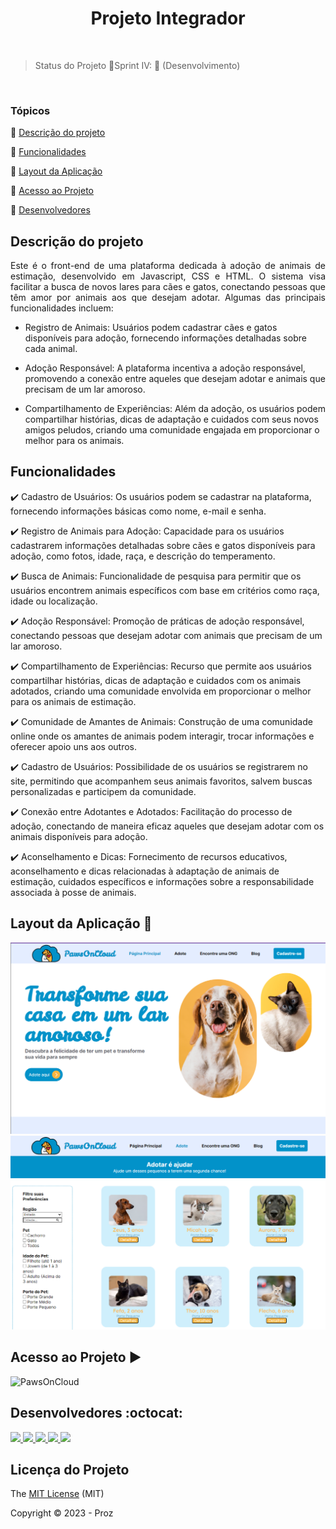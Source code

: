 <h1 align="center">Projeto Integrador</h1> 

<br>

> Status do Projeto 🔸Sprint IV: :arrows_counterclockwise:  (Desenvolvimento) </br>

<br>

### Tópicos 

:small_blue_diamond: [Descrição do projeto](#descrição-do-projeto)

:small_blue_diamond: [Funcionalidades](#funcionalidades)

:small_blue_diamond: [Layout da Aplicação](#layout-da-aplicação-dash)

:small_blue_diamond: [Acesso ao Projeto](#acesso-ao-projeto)

:small_blue_diamond: [Desenvolvedores](#desenvolvedores)


## Descrição do projeto 

<p align="justify">
Este é o front-end de uma plataforma dedicada à adoção de animais de estimação, desenvolvido em Javascript, CSS e HTML. O sistema visa facilitar a busca de novos lares para cães e gatos, conectando pessoas que têm amor por animais aos que desejam adotar. Algumas das principais funcionalidades incluem:

- Registro de Animais: Usuários podem cadastrar cães e gatos disponíveis para adoção, fornecendo informações detalhadas sobre cada animal.

- Adoção Responsável: A plataforma incentiva a adoção responsável, promovendo a conexão entre aqueles que desejam adotar e animais que precisam de um lar amoroso.

- Compartilhamento de Experiências: Além da adoção, os usuários podem compartilhar histórias, dicas de adaptação e cuidados com seus novos amigos peludos, criando uma comunidade engajada em proporcionar o melhor para os animais.
</p>

## Funcionalidades

:heavy_check_mark: Cadastro de Usuários: Os usuários podem se cadastrar na plataforma, fornecendo informações básicas como nome, e-mail e senha.

:heavy_check_mark: Registro de Animais para Adoção:
Capacidade para os usuários cadastrarem informações detalhadas sobre cães e gatos disponíveis para adoção, como fotos, idade, raça, e descrição do temperamento.

:heavy_check_mark: Busca de Animais:
Funcionalidade de pesquisa para permitir que os usuários encontrem animais específicos com base em critérios como raça, idade ou localização.

:heavy_check_mark: Adoção Responsável:
Promoção de práticas de adoção responsável, conectando pessoas que desejam adotar com animais que precisam de um lar amoroso.

:heavy_check_mark: Compartilhamento de Experiências:
Recurso que permite aos usuários compartilhar histórias, dicas de adaptação e cuidados com os animais adotados, criando uma comunidade envolvida em proporcionar o melhor para os animais de estimação.

:heavy_check_mark: Comunidade de Amantes de Animais:
Construção de uma comunidade online onde os amantes de animais podem interagir, trocar informações e oferecer apoio uns aos outros.

:heavy_check_mark: Cadastro de Usuários:
Possibilidade de os usuários se registrarem no site, permitindo que acompanhem seus animais favoritos, salvem buscas personalizadas e participem da comunidade.

:heavy_check_mark: Conexão entre Adotantes e Adotados:
Facilitação do processo de adoção, conectando de maneira eficaz aqueles que desejam adotar com os animais disponíveis para adoção.

:heavy_check_mark: Aconselhamento e Dicas:
Fornecimento de recursos educativos, aconselhamento e dicas relacionadas à adaptação de animais de estimação, cuidados específicos e informações sobre a responsabilidade associada à posse de animais.

## Layout da Aplicação :dash:

![Página Index](https://raw.githubusercontent.com/brunagiammelaro/sprint2-proz/main/Assets/Images/readme/index.png)
![Página Adote](https://raw.githubusercontent.com/brunagiammelaro/sprint2-proz/main/Assets/Images/readme/adote.png)


## Acesso ao Projeto :arrow_forward:
![PawsOnCloud]([https://](https://brunagiammelaro.github.io/sprint2-proz/))
## Desenvolvedores :octocat:

<a href="https://github.com/brunagiammelaro">
<img src="https://avatars.githubusercontent.com/u/138893476?v=4" width="115px" />
</a>
<a href="https://github.com/edielson-assis">
<img src="https://avatars.githubusercontent.com/u/105529988?v=4" width="115px" />
</a>
<a href="https://github.com/lucasegm">
<img src="https://avatars.githubusercontent.com/u/123710346?v=4" width="115px" />
</a>
<a href="https://github.com/rcsantos301223">
<img src="https://avatars.githubusercontent.com/u/125628137?v=4" width="115px" />
</a>
<a href="https://github.com/williamwa7">
<img src="https://avatars.githubusercontent.com/u/122879475?v=4" width="115px" />
  
</a>

## Licença do Projeto

The [MIT License](http://creativecommons.org/licenses/by) (MIT)

Copyright :copyright: 2023 - Proz
